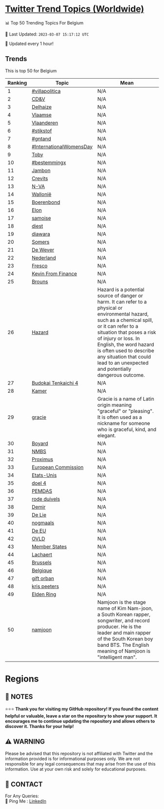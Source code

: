 [Twitter Trend Topics (Worldwide)](https://github.com/ErcinDedeoglu/Twitter-Trend-Topics)
==========


📊 Top 50 Trending Topics For Belgium

📆 Last Updated: `2023-03-07 15:17:12 UTC`

🔧 Updated every 1 hour!


## Trends

This is top 50 for Belgium

| Ranking | Topic | Mean |
| ------- | ------------ | ------------ |
| 1 | [#villapolitica](http://twitter.com/search?q=%23villapolitica) | N/A |
| 2 | [CD&V](http://twitter.com/search?q=CD%26V) | N/A |
| 3 | [Delhaize](http://twitter.com/search?q=Delhaize) | N/A |
| 4 | [Vlaamse](http://twitter.com/search?q=Vlaamse) | N/A |
| 5 | [Vlaanderen](http://twitter.com/search?q=Vlaanderen) | N/A |
| 6 | [#stikstof](http://twitter.com/search?q=%23stikstof) | N/A |
| 7 | [#gntand](http://twitter.com/search?q=%23gntand) | N/A |
| 8 | [#InternationalWomensDay](http://twitter.com/search?q=%23InternationalWomensDay) | N/A |
| 9 | [Toby](http://twitter.com/search?q=Toby) | N/A |
| 10 | [#bestemmingx](http://twitter.com/search?q=%23bestemmingx) | N/A |
| 11 | [Jambon](http://twitter.com/search?q=Jambon) | N/A |
| 12 | [Crevits](http://twitter.com/search?q=Crevits) | N/A |
| 13 | [N-VA](http://twitter.com/search?q=N-VA) | N/A |
| 14 | [Wallonië](http://twitter.com/search?q=Walloni%c3%ab) | N/A |
| 15 | [Boerenbond](http://twitter.com/search?q=Boerenbond) | N/A |
| 16 | [Elon](http://twitter.com/search?q=Elon) | N/A |
| 17 | [samoise](http://twitter.com/search?q=samoise) | N/A |
| 18 | [diest](http://twitter.com/search?q=diest) | N/A |
| 19 | [diawara](http://twitter.com/search?q=diawara) | N/A |
| 20 | [Somers](http://twitter.com/search?q=Somers) | N/A |
| 21 | [De Wever](http://twitter.com/search?q=De+Wever) | N/A |
| 22 | [Nederland](http://twitter.com/search?q=Nederland) | N/A |
| 23 | [Fresco](http://twitter.com/search?q=Fresco) | N/A |
| 24 | [Kevin From Finance](http://twitter.com/search?q=Kevin+From+Finance) | N/A |
| 25 | [Brouns](http://twitter.com/search?q=Brouns) | N/A |
| 26 | [Hazard](http://twitter.com/search?q=Hazard) | Hazard is a potential source of danger or harm. It can refer to a physical or environmental hazard, such as a chemical spill, or it can refer to a situation that poses a risk of injury or loss. In English, the word hazard is often used to describe any situation that could lead to an unexpected and potentially dangerous outcome. |
| 27 | [Budokai Tenkaichi 4](http://twitter.com/search?q=Budokai+Tenkaichi+4) | N/A |
| 28 | [Kamer](http://twitter.com/search?q=Kamer) | N/A |
| 29 | [gracie](http://twitter.com/search?q=gracie) | Gracie is a name of Latin origin meaning "graceful" or "pleasing". It is often used as a nickname for someone who is graceful, kind, and elegant. |
| 30 | [Boyard](http://twitter.com/search?q=Boyard) | N/A |
| 31 | [NMBS](http://twitter.com/search?q=NMBS) | N/A |
| 32 | [Proximus](http://twitter.com/search?q=Proximus) | N/A |
| 33 | [European Commission](http://twitter.com/search?q=European+Commission) | N/A |
| 34 | [Etats-Unis](http://twitter.com/search?q=Etats-Unis) | N/A |
| 35 | [doel 4](http://twitter.com/search?q=doel+4) | N/A |
| 36 | [PEMDAS](http://twitter.com/search?q=PEMDAS) | N/A |
| 37 | [rode duivels](http://twitter.com/search?q=rode+duivels) | N/A |
| 38 | [Demir](http://twitter.com/search?q=Demir) | N/A |
| 39 | [De Lie](http://twitter.com/search?q=De+Lie) | N/A |
| 40 | [nogmaals](http://twitter.com/search?q=nogmaals) | N/A |
| 41 | [De EU](http://twitter.com/search?q=De+EU) | N/A |
| 42 | [OVLD](http://twitter.com/search?q=OVLD) | N/A |
| 43 | [Member States](http://twitter.com/search?q=Member+States) | N/A |
| 44 | [Lachaert](http://twitter.com/search?q=Lachaert) | N/A |
| 45 | [Brussels](http://twitter.com/search?q=Brussels) | N/A |
| 46 | [Belgique](http://twitter.com/search?q=Belgique) | N/A |
| 47 | [gift orban](http://twitter.com/search?q=gift+orban) | N/A |
| 48 | [kris peeters](http://twitter.com/search?q=kris+peeters) | N/A |
| 49 | [Elden Ring](http://twitter.com/search?q=Elden+Ring) | N/A |
| 50 | [namjoon](http://twitter.com/search?q=namjoon) | Namjoon is the stage name of Kim Nam-joon, a South Korean rapper, songwriter, and record producer. He is the leader and main rapper of the South Korean boy band BTS. The English meaning of Namjoon is "intelligent man". |



# Regions




## 📝 NOTES

⭐⭐⭐ **Thank you for visiting my GitHub repository! If you found the content helpful or valuable, leave a star on the repository to show your support. It encourages me to continue updating the repository and allows others to discover it. Thanks for your help!**


## ⚠️ WARNING

Please be advised that this repository is not affiliated with Twitter and the information provided is for informational purposes only. We are not responsible for any legal consequences that may arise from the use of this information. Use at your own risk and solely for educational purposes.


## 📨 CONTACT

 For Any Queries:  
            🏓 Ping Me : [LinkedIn](https://www.linkedin.com/in/ercindedeoglu/)
